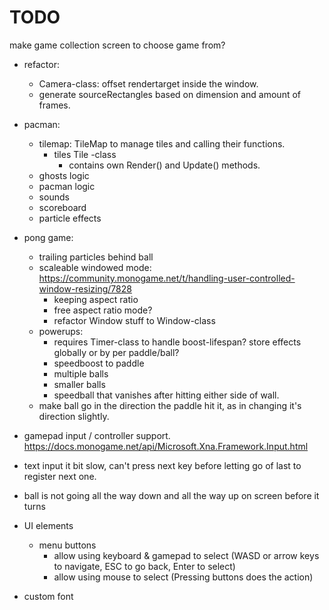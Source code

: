 # TODO

make game collection screen to choose game from?


- refactor:
  - Camera-class: offset rendertarget inside the window.
  - generate sourceRectangles based on dimension and amount of frames.

- pacman:
  - tilemap: TileMap to manage tiles and calling their functions.
    - tiles Tile -class
      - contains own Render() and Update() methods.
  - ghosts logic
  - pacman logic
  - sounds
  - scoreboard
  - particle effects

- pong game:
  - trailing particles behind ball
  - scaleable windowed mode: https://community.monogame.net/t/handling-user-controlled-window-resizing/7828
    - keeping aspect ratio
    - free aspect ratio mode?
    - refactor Window stuff to Window-class
  - powerups:
    - requires Timer-class to handle boost-lifespan? store effects globally or by per paddle/ball?
    - speedboost to paddle
    - multiple balls
    - smaller balls
    - speedball that vanishes after hitting either side of wall.
  - make ball go in the direction the paddle hit it, as in changing it's direction slightly.
- gamepad input / controller support. https://docs.monogame.net/api/Microsoft.Xna.Framework.Input.html
- text input it bit slow, can't press next key before letting go of last to register next one.
- ball is not going all the way down and all the way up on screen before it turns

- UI elements
  - menu buttons
    - allow using keyboard & gamepad to select (WASD or arrow keys to navigate, ESC to go back, Enter to select)
    - allow using mouse to select (Pressing buttons does the action)
   
- custom font